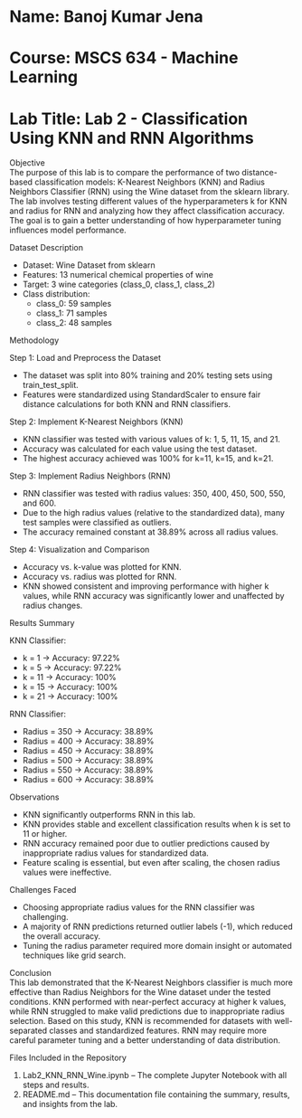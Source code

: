 # Name: Banoj Kumar Jena  
# Course: MSCS 634 - Machine Learning  
# Lab Title: Lab 2 - Classification Using KNN and RNN Algorithms

Objective  
The purpose of this lab is to compare the performance of two distance-based classification models: K-Nearest Neighbors (KNN) and Radius Neighbors Classifier (RNN) using the Wine dataset from the sklearn library. The lab involves testing different values of the hyperparameters k for KNN and radius for RNN and analyzing how they affect classification accuracy. The goal is to gain a better understanding of how hyperparameter tuning influences model performance.

Dataset Description  
- Dataset: Wine Dataset from sklearn  
- Features: 13 numerical chemical properties of wine  
- Target: 3 wine categories (class_0, class_1, class_2)  
- Class distribution:  
  - class_0: 59 samples  
  - class_1: 71 samples  
  - class_2: 48 samples

Methodology  

Step 1: Load and Preprocess the Dataset  
- The dataset was split into 80% training and 20% testing sets using train_test_split.  
- Features were standardized using StandardScaler to ensure fair distance calculations for both KNN and RNN classifiers.

Step 2: Implement K-Nearest Neighbors (KNN)  
- KNN classifier was tested with various values of k: 1, 5, 11, 15, and 21.  
- Accuracy was calculated for each value using the test dataset.  
- The highest accuracy achieved was 100% for k=11, k=15, and k=21.

Step 3: Implement Radius Neighbors (RNN)  
- RNN classifier was tested with radius values: 350, 400, 450, 500, 550, and 600.  
- Due to the high radius values (relative to the standardized data), many test samples were classified as outliers.  
- The accuracy remained constant at 38.89% across all radius values.

Step 4: Visualization and Comparison  
- Accuracy vs. k-value was plotted for KNN.  
- Accuracy vs. radius was plotted for RNN.  
- KNN showed consistent and improving performance with higher k values, while RNN accuracy was significantly lower and unaffected by radius changes.

Results Summary  

KNN Classifier:  
- k = 1 → Accuracy: 97.22%  
- k = 5 → Accuracy: 97.22%  
- k = 11 → Accuracy: 100%  
- k = 15 → Accuracy: 100%  
- k = 21 → Accuracy: 100%

RNN Classifier:  
- Radius = 350 → Accuracy: 38.89%  
- Radius = 400 → Accuracy: 38.89%  
- Radius = 450 → Accuracy: 38.89%  
- Radius = 500 → Accuracy: 38.89%  
- Radius = 550 → Accuracy: 38.89%  
- Radius = 600 → Accuracy: 38.89%

Observations  
- KNN significantly outperforms RNN in this lab.  
- KNN provides stable and excellent classification results when k is set to 11 or higher.  
- RNN accuracy remained poor due to outlier predictions caused by inappropriate radius values for standardized data.  
- Feature scaling is essential, but even after scaling, the chosen radius values were ineffective.

Challenges Faced  
- Choosing appropriate radius values for the RNN classifier was challenging.  
- A majority of RNN predictions returned outlier labels (-1), which reduced the overall accuracy.  
- Tuning the radius parameter required more domain insight or automated techniques like grid search.

Conclusion  
This lab demonstrated that the K-Nearest Neighbors classifier is much more effective than Radius Neighbors for the Wine dataset under the tested conditions. KNN performed with near-perfect accuracy at higher k values, while RNN struggled to make valid predictions due to inappropriate radius selection. Based on this study, KNN is recommended for datasets with well-separated classes and standardized features. RNN may require more careful parameter tuning and a better understanding of data distribution.

Files Included in the Repository  
1. Lab2_KNN_RNN_Wine.ipynb – The complete Jupyter Notebook with all steps and results.  
2. README.md – This documentation file containing the summary, results, and insights from the lab.
